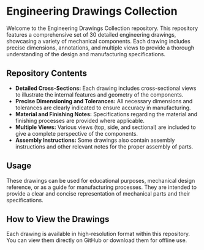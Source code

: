 # Engineering Drawings Collection

Welcome to the Engineering Drawings Collection repository. This repository features a comprehensive set of 30 detailed engineering drawings, showcasing a variety of mechanical components. Each drawing includes precise dimensions, annotations, and multiple views to provide a thorough understanding of the design and manufacturing specifications.

## Repository Contents

- **Detailed Cross-Sections:** Each drawing includes cross-sectional views to illustrate the internal features and geometry of the components.
- **Precise Dimensioning and Tolerances:** All necessary dimensions and tolerances are clearly indicated to ensure accuracy in manufacturing.
- **Material and Finishing Notes:** Specifications regarding the material and finishing processes are provided where applicable.
- **Multiple Views:** Various views (top, side, and sectional) are included to give a complete perspective of the components.
- **Assembly Instructions:** Some drawings also contain assembly instructions and other relevant notes for the proper assembly of parts.

## Usage

These drawings can be used for educational purposes, mechanical design reference, or as a guide for manufacturing processes. They are intended to provide a clear and concise representation of mechanical parts and their specifications.


## How to View the Drawings

Each drawing is available in high-resolution format within this repository. You can view them directly on GitHub or download them for offline use.
